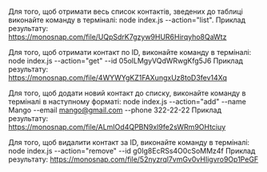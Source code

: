 Для того, щоб отримати весь список контактів, зведених до таблиці виконайте команду в терміналі: node index.js --action="list".
Приклад результату:
https://monosnap.com/file/UQpSdrK7gzyw9HUR6Hirqyho8QaWtz

Для того, щоб отримати контакт по ID, виконайте команду в терміналі: node index.js --action="get" --id 05olLMgyVQdWRwgKfg5J6
Приклад результату:
https://monosnap.com/file/4WYWYgKZ1FAXungxUz8toD3fev14Xq

Для того, щоб додати новий контакт до списку, виконайте команду в терміналі в наступному форматі: node index.js --action="add" --name Mango --email mango@gmail.com --phone 322-22-22
Приклад результату:
https://monosnap.com/file/ALmIOd4QPBN9xl9fe2sWRm9OHtciuy

Для того, щоб видалити контакт за ID, виконайте команду в терміналі: node index.js --action="remove" --id g0Ig8EcRSs4O0cSoMMz4f
Приклад результату:
https://monosnap.com/file/52nyzrql7vmGv0vHIigvro9Op1PeGF

